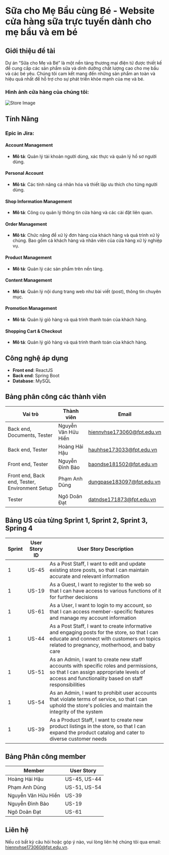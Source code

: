 # Sữa cho Mẹ Bầu cùng Bé - Website cửa hàng sữa trực tuyến dành cho mẹ bầu và em bé

## Giới thiệu đề tài

Dự án “Sữa cho Mẹ và Bé” là một nền tảng thương mại điện tử được thiết kế để cung cấp các sản phẩm sữa và dinh dưỡng chất lượng cao cho mẹ bầu và các bé yêu. Chúng tôi cam kết mang đến những sản phẩm an toàn và hiệu quả nhất để hỗ trợ cho sự phát triển khỏe mạnh của mẹ và bé.

### Hình ảnh cửa hàng của chúng tôi:

![Store Image]()


## Tính Năng

### Epic in Jira:

#### Account Management
- **Mô tả**: Quản lý tài khoản người dùng, xác thực và quản lý hồ sơ người dùng.

#### Personal Account
- **Mô tả**: Các tính năng cá nhân hóa và thiết lập ưu thích cho từng người dùng.

#### Shop Information Management
- **Mô tả**: Công cụ quản lý thông tin cửa hàng và các cài đặt liên quan.

#### Order Management
- **Mô tả**: Chức năng để xử lý đơn hàng của khách hàng và quá trình xử lý chúng. Bao gồm cả khách hàng và nhân viên của cửa hàng xử lý nghiệp vụ.

#### Product Management
- **Mô tả**: Quản lý các sản phẩm trên nền tảng.

#### Content Management
- **Mô tả**: Quản lý nội dung trang web như bài viết (post), thông tin chuyên mục.

#### Promotion Management
- **Mô tả**: Quản lý giỏ hàng và quá trình thanh toán của khách hàng.

#### Shopping Cart & Checkout
- **Mô tả**: Quản lý giỏ hàng và quá trình thanh toán của khách hàng.

## Công nghệ áp dụng

- **Front end**: ReactJS
- **Back end**: Spring Boot
- **Database**: MySQL

## Bảng phân công các thành viên

| Vai trò                        | Thành viên             | Email                       |
| ------------------------------ | ---------------------- | --------------------------- |
| Back end, Documents, Tester    | Nguyễn Văn Hữu Hiền    | hiennvhse173060@fpt.edu.vn  |
| Back end, Tester               | Hoàng Hải Hậu          | hauhhse173033@fpt.edu.vn    |
| Front end, Tester              | Nguyễn Đình Bảo        | baondse181502@fpt.edu.vn    |
| Front end, Back end, Tester, Environment Setup | Phạm Anh Dũng       | dungpase183097@fpt.edu.vn  |
| Tester                         | Ngô Doãn Đạt           | datndse171873@fpt.edu.vn    |

## Bảng US của từng Sprint 1, Sprint 2, Sprint 3, Spring 4

| Sprint | User Story ID | User Story Description |
| ------ | ------------- | ---------------------- |
| 1      | US-45         | As a Post Staff, I want to edit and update existing store posts, so that I can maintain accurate and relevant information |
| 1      | US-19         | As a Guest, I want to register to the web so that I can have access to various functions of it for further decisions |
| 1      | US-61         | As a User, I want to login to my account, so that I can access member-specific features and manage my account information |
| 1      | US-44         | As a Post Staff, I want to create informative and engaging posts for the store, so that I can educate and connect with customers on topics related to pregnancy, motherhood, and baby care |
| 1      | US-51         | As an Admin, I want to create new staff accounts with specific roles and permissions, so that I can assign appropriate levels of access and functionality based on staff responsibilities |
| 1      | US-54         | As an Admin, I want to prohibit user accounts that violate terms of service, so that I can uphold the store's policies and maintain the integrity of the system |
| 1      | US-39         | As a Product Staff, I want to create new product listings in the store, so that I can expand the product catalog and cater to diverse customer needs |

## Bảng Phân công member

| Member            | User Story                |
| ----------------- | ------------------------- |
| Hoàng Hải Hậu     | US-45, US-44              |
| Phạm Anh Dũng     | US-51, US-54              |
| Nguyễn Văn Hữu Hiền | US-39                  |
| Nguyễn Đình Bảo   | US-19                     |
| Ngô Doãn Đạt      | US-61                     |

## Liên hệ

Nếu có bất kỳ câu hỏi hoặc góp ý nào, vui lòng liên hệ chúng tôi qua email: hiennvhse173060@fpt.edu.vn.
